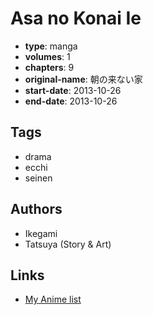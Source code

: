 # Asa no Konai Ie

-   **type**: manga
-   **volumes**: 1
-   **chapters**: 9
-   **original-name**: 朝の来ない家
-   **start-date**: 2013-10-26
-   **end-date**: 2013-10-26

## Tags

-   drama
-   ecchi
-   seinen

## Authors

-   Ikegami
-   Tatsuya (Story & Art)

## Links

-   [My Anime list](https://myanimelist.net/manga/100855/Asa_no_Konai_Ie)
